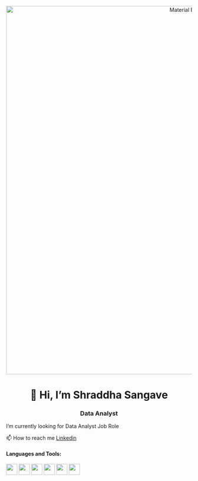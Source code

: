 
<p align="center">
    <img width="1000" src="https://github.com/shraddhasangave99/Accenture-Social_Buzz-Data_Analysis/assets/153710836/9406bf5e-7283-48d5-beb3-4da00a31d25d" alt="Material Bread logo">
</p>
 <h1 align="center">👋 Hi, I’m Shraddha Sangave</h1>

<h3 align="center">Data Analyst</h3>

  I’m currently looking for Data Analyst Job Role

📫 How to reach me [Linkedin](https://www.linkedin.com/in/shraddhasangave/)

<h4>Languages and Tools:</h4> 
<p><img width="30" src="https://github.com/shraddhasangave99/Accenture-Social_Buzz-Data_Analysis/assets/153710836/9c45601c-f00c-4214-a922-cbb612c1161c">   <img width="30" src="https://github.com/shraddhasangave99/Accenture-Social_Buzz-Data_Analysis/assets/153710836/56e0b5fe-72fe-4d3c-a6ad-57b1c433595d">   <img width="30" src="https://github.com/shraddhasangave99/Accenture-Social_Buzz-Data_Analysis/assets/153710836/7680377c-f7d8-4588-8d80-c265be13acbe">   <img width="30" src="https://github.com/shraddhasangave99/Accenture-Social_Buzz-Data_Analysis/assets/153710836/e4449cf5-6276-48ec-b90b-97eb478188d8">   <img width="30" src="https://github.com/shraddhasangave99/Accenture-Social_Buzz-Data_Analysis/assets/153710836/b93ad2db-ea3b-4ee6-b5ca-62403dcb952a">   <img width="30" src="https://github.com/shraddhasangave99/Accenture-Social_Buzz-Data_Analysis/assets/153710836/74801c95-7569-4928-bf27-aa95c80b1c75"></p>



<!---
shraddhasangave99/shraddhasangave99 is a ✨ special ✨ repository because its `README.md` (this file) appears on your GitHub profile.
You can click the Preview link to take a look at your changes.
--->
